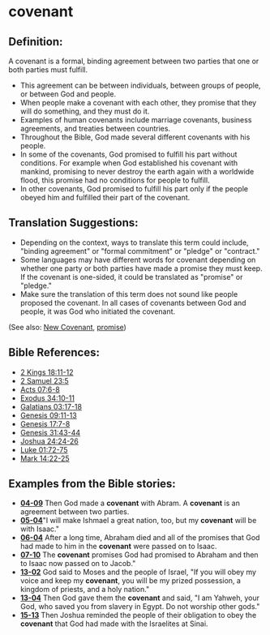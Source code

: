 # covenant #

## Definition: ##

A covenant is a formal, binding agreement between two parties that one or both parties must fulfill.

* This agreement can be between individuals, between groups of people, or between God and people.
* When people make a covenant with each other, they promise that they will do something, and they must do it.
* Examples of human covenants include marriage covenants, business agreements, and treaties between countries.
* Throughout the Bible, God made several different covenants with his people.
* In some of the covenants, God promised to fulfill his part without conditions. For example when God established his covenant with mankind, promising to never destroy the earth again with a worldwide flood, this promise had no conditions for people to fulfill.
* In other covenants, God promised to fulfill his part only if the people obeyed him and fulfilled their part of the covenant.

## Translation Suggestions: ##

* Depending on the context, ways to translate this term could include, "binding agreement" or "formal commitment" or "pledge" or "contract."
* Some languages may have different words for covenant depending on whether one party or both parties have made a promise they must keep. If the covenant is one-sided, it could be translated as "promise" or "pledge."
* Make sure the translation of this term does not sound like people proposed the covenant. In all cases of covenants between God and people, it was God who initiated the covenant.

(See also: [New Covenant](../kt/newcovenant.md), [promise](../kt/promise.md))

## Bible References: ##

* [2 Kings 18:11-12](https://door43.org/en/bible/notes/2ki/18/11)
* [2 Samuel 23:5](https://door43.org/en/bible/notes/2sa/23/05)
* [Acts 07:6-8](https://door43.org/en/bible/notes/act/07/06)
* [Exodus 34:10-11](https://door43.org/en/bible/notes/exo/34/10)
* [Galatians 03:17-18](https://door43.org/en/bible/notes/gal/03/17)
* [Genesis 09:11-13](https://door43.org/en/bible/notes/gen/09/11)
* [Genesis 17:7-8](https://door43.org/en/bible/notes/gen/17/07)
* [Genesis 31:43-44](https://door43.org/en/bible/notes/gen/31/43)
* [Joshua 24:24-26](https://door43.org/en/bible/notes/jos/24/24)
* [Luke 01:72-75](https://door43.org/en/bible/notes/luk/01/72)
* [Mark 14:22-25](https://door43.org/en/bible/notes/mrk/14/22)

## Examples from the Bible stories: ##

* __[04-09](https://door43.org/en/obs/notes/frames/04-09)__ Then God made a __covenant__  with Abram. A __covenant__  is an agreement between two parties.
* __[05-04](https://door43.org/en/obs/notes/frames/05-04)__"I will make Ishmael a great nation, too, but my __covenant__  will be with Isaac."
* __[06-04](https://door43.org/en/obs/notes/frames/06-04)__ After a long time, Abraham died and all of the promises that God had made to him in the __covenant__  were passed on to Isaac.
* __[07-10](https://door43.org/en/obs/notes/frames/07-10)__ The __covenant__  promises God had promised to Abraham and then to Isaac now passed on to Jacob."
* __[13-02](https://door43.org/en/obs/notes/frames/13-02)__ God said to Moses and the people of Israel, "If you will obey my voice and keep my __covenant__, you will be my prized possession, a kingdom of priests, and a holy nation."
* __[13-04](https://door43.org/en/obs/notes/frames/13-04)__ Then God gave them the __covenant__  and said, "I am Yahweh, your God, who saved you from slavery in Egypt. Do not worship other gods."
* __[15-13](https://door43.org/en/obs/notes/frames/15-13)__ Then Joshua reminded the people of their obligation to obey the __covenant__  that God had made with the Israelites at Sinai.

